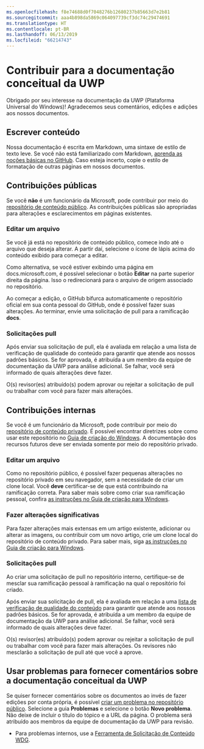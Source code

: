 ```yaml
---
ms.openlocfilehash: f8e74688d0f7048276b12680237b85663d7e2b81
ms.sourcegitcommit: aaa4b898da5869c064097739cf3dc74c29474691
ms.translationtype: HT
ms.contentlocale: pt-BR
ms.lasthandoff: 06/13/2019
ms.locfileid: "66214743"
---
```

# <a name="contributing-to-uwp-conceptual-documentation"></a>Contribuir para a documentação conceitual da UWP

Obrigado por seu interesse na documentação da UWP (Plataforma Universal do Windows)! Agradecemos seus comentários, edições e adições aos nossos documentos.

## <a name="writing-content"></a>Escrever conteúdo

Nossa documentação é escrita em Markdown, uma sintaxe de estilo de texto leve. Se você não está familiarizado com Markdown, [aprenda as noções básicas no GitHub](https://guides.github.com/features/mastering-markdown/). Caso esteja incerto, copie o estilo de formatação de outras páginas em nossos documentos.

## <a name="public-contributions"></a>Contribuições públicas

Se você **não** é um funcionário da Microsoft, pode contribuir por meio do [repositório de conteúdo público](https://github.com/MicrosoftDocs/windows-uwp). As contribuições públicas são apropriadas para alterações e esclarecimentos em páginas existentes.

### <a name="editing-a-file"></a>Editar um arquivo

Se você já está no repositório de conteúdo público, comece indo até o arquivo que deseja alterar. A partir daí, selecione o ícone de lápis acima do conteúdo exibido para começar a editar.

Como alternativa, se você estiver exibindo uma página em docs.microsoft.com, é possível selecionar o botão **Editar** na parte superior direita da página. Isso o redirecionará para o arquivo de origem associado no repositório.

Ao começar a edição, o GitHub bifurca automaticamente o repositório oficial em sua conta pessoal do GitHub, onde é possível fazer suas alterações. Ao terminar, envie uma solicitação de pull para a ramificação **docs**.

### <a name="pull-requests"></a>Solicitações pull

Após enviar sua solicitação de pull, ela é avaliada em relação a uma lista de verificação de qualidade do conteúdo para garantir que atende aos nossos padrões básicos. Se for aprovada, é atribuída a um membro da equipe de documentação da UWP para análise adicional. Se falhar, você será informado de quais alterações deve fazer.

O(s) revisor(es) atribuído(s) podem aprovar ou rejeitar a solicitação de pull ou trabalhar com você para fazer mais alterações.

## <a name="internal-contributions"></a>Contribuições internas

Se você é um funcionário da Microsoft, pode contribuir por meio do [repositório de conteúdo privado](https://github.com/microsoftdocs/windows-uwp-pr). É possível encontrar diretrizes sobre como usar este repositório no [Guia de criação do Windows](https://review.docs.microsoft.com/windows-authoring-guide/uwp/?branch=master). A documentação dos recursos futuros deve ser enviada somente por meio do repositório privado.

### <a name="editing-a-file"></a>Editar um arquivo

Como no repositório público, é possível fazer pequenas alterações no repositório privado em seu navegador, sem a necessidade de criar um clone local. Você **deve** certificar-se de que está contribuindo na ramificação correta. Para saber mais sobre como criar sua ramificação pessoal, confira [as instruções no Guia de criação para Windows](https://review.docs.microsoft.com/windows-authoring-guide/uwp/conceptual/branches?branch=master).

### <a name="making-substantial-changes"></a>Fazer alterações significativas

Para fazer alterações mais extensas em um artigo existente, adicionar ou alterar as imagens, ou contribuir com um novo artigo, crie um clone local do repositório de conteúdo privado. Para saber mais, siga [as instruções no Guia de criação para Windows](https://review.docs.microsoft.com/windows-authoring-guide/uwp/conceptual/).

### <a name="pull-requests"></a>Solicitações pull

Ao criar uma solicitação de pull no repositório interno, certifique-se de mesclar sua ramificação pessoal à ramificação na qual o repositório foi criado.

Após enviar sua solicitação de pull, ela é avaliada em relação a uma [lista de verificação de qualidade do conteúdo](https://review.docs.microsoft.com/windows-authoring-guide/managing-contributions/editorial-checklist?branch=master) para garantir que atende aos nossos padrões básicos. Se for aprovada, é atribuída a um membro da equipe de documentação da UWP para análise adicional. Se falhar, você será informado de quais alterações deve fazer.

O(s) revisor(es) atribuído(s) podem aprovar ou rejeitar a solicitação de pull ou trabalhar com você para fazer mais alterações. Os revisores não mesclarão a solicitação de pull até que você a aprove.

## <a name="using-issues-to-provide-feedback-on-uwp-conceptual-documentation"></a>Usar problemas para fornecer comentários sobre a documentação conceitual da UWP

Se quiser fornecer comentários sobre os documentos ao invés de fazer edições por conta própria, é possível [criar um problema no repositório público](https://github.com/MicrosoftDocs/windows-uwp/issues). Selecione a guia **Problemas** e selecione o botão **Novo problema**. Não deixe de incluir o título do tópico e a URL da página. O problema será atribuído aos membros da equipe de documentação da UWP para revisão.

* Para problemas internos, use a [Ferramenta de Solicitação de Conteúdo WDG](https://aka.ms/pubrequest).

